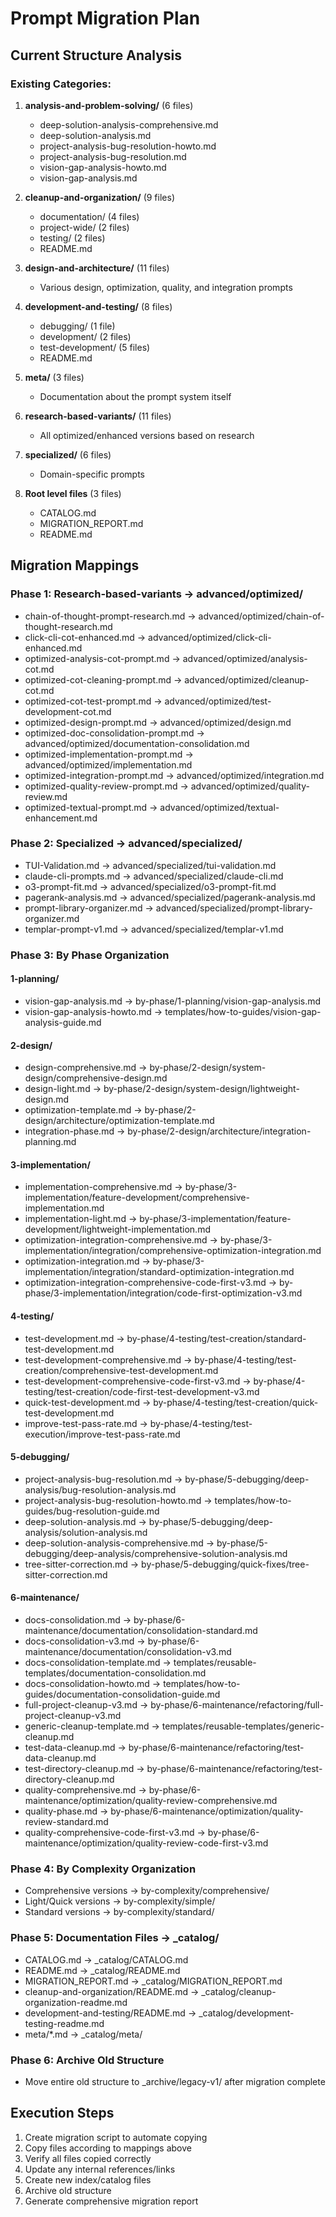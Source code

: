 # Prompt Migration Plan

## Current Structure Analysis

### Existing Categories:
1. **analysis-and-problem-solving/** (6 files)
   - deep-solution-analysis-comprehensive.md
   - deep-solution-analysis.md
   - project-analysis-bug-resolution-howto.md
   - project-analysis-bug-resolution.md
   - vision-gap-analysis-howto.md
   - vision-gap-analysis.md

2. **cleanup-and-organization/** (9 files)
   - documentation/ (4 files)
   - project-wide/ (2 files)
   - testing/ (2 files)
   - README.md

3. **design-and-architecture/** (11 files)
   - Various design, optimization, quality, and integration prompts

4. **development-and-testing/** (8 files)
   - debugging/ (1 file)
   - development/ (2 files)
   - test-development/ (5 files)
   - README.md

5. **meta/** (3 files)
   - Documentation about the prompt system itself

6. **research-based-variants/** (11 files)
   - All optimized/enhanced versions based on research

7. **specialized/** (6 files)
   - Domain-specific prompts

8. **Root level files** (3 files)
   - CATALOG.md
   - MIGRATION_REPORT.md
   - README.md

## Migration Mappings

### Phase 1: Research-based-variants → advanced/optimized/
- chain-of-thought-prompt-research.md → advanced/optimized/chain-of-thought-research.md
- click-cli-cot-enhanced.md → advanced/optimized/click-cli-enhanced.md
- optimized-analysis-cot-prompt.md → advanced/optimized/analysis-cot.md
- optimized-cot-cleaning-prompt.md → advanced/optimized/cleanup-cot.md
- optimized-cot-test-prompt.md → advanced/optimized/test-development-cot.md
- optimized-design-prompt.md → advanced/optimized/design.md
- optimized-doc-consolidation-prompt.md → advanced/optimized/documentation-consolidation.md
- optimized-implementation-prompt.md → advanced/optimized/implementation.md
- optimized-integration-prompt.md → advanced/optimized/integration.md
- optimized-quality-review-prompt.md → advanced/optimized/quality-review.md
- optimized-textual-prompt.md → advanced/optimized/textual-enhancement.md

### Phase 2: Specialized → advanced/specialized/
- TUI-Validation.md → advanced/specialized/tui-validation.md
- claude-cli-prompts.md → advanced/specialized/claude-cli.md
- o3-prompt-fit.md → advanced/specialized/o3-prompt-fit.md
- pagerank-analysis.md → advanced/specialized/pagerank-analysis.md
- prompt-library-organizer.md → advanced/specialized/prompt-library-organizer.md
- templar-prompt-v1.md → advanced/specialized/templar-v1.md

### Phase 3: By Phase Organization

#### 1-planning/
- vision-gap-analysis.md → by-phase/1-planning/vision-gap-analysis.md
- vision-gap-analysis-howto.md → templates/how-to-guides/vision-gap-analysis-guide.md

#### 2-design/
- design-comprehensive.md → by-phase/2-design/system-design/comprehensive-design.md
- design-light.md → by-phase/2-design/system-design/lightweight-design.md
- optimization-template.md → by-phase/2-design/architecture/optimization-template.md
- integration-phase.md → by-phase/2-design/architecture/integration-planning.md

#### 3-implementation/
- implementation-comprehensive.md → by-phase/3-implementation/feature-development/comprehensive-implementation.md
- implementation-light.md → by-phase/3-implementation/feature-development/lightweight-implementation.md
- optimization-integration-comprehensive.md → by-phase/3-implementation/integration/comprehensive-optimization-integration.md
- optimization-integration.md → by-phase/3-implementation/integration/standard-optimization-integration.md
- optimization-integration-comprehensive-code-first-v3.md → by-phase/3-implementation/integration/code-first-optimization-v3.md

#### 4-testing/
- test-development.md → by-phase/4-testing/test-creation/standard-test-development.md
- test-development-comprehensive.md → by-phase/4-testing/test-creation/comprehensive-test-development.md
- test-development-comprehensive-code-first-v3.md → by-phase/4-testing/test-creation/code-first-test-development-v3.md
- quick-test-development.md → by-phase/4-testing/test-creation/quick-test-development.md
- improve-test-pass-rate.md → by-phase/4-testing/test-execution/improve-test-pass-rate.md

#### 5-debugging/
- project-analysis-bug-resolution.md → by-phase/5-debugging/deep-analysis/bug-resolution-analysis.md
- project-analysis-bug-resolution-howto.md → templates/how-to-guides/bug-resolution-guide.md
- deep-solution-analysis.md → by-phase/5-debugging/deep-analysis/solution-analysis.md
- deep-solution-analysis-comprehensive.md → by-phase/5-debugging/deep-analysis/comprehensive-solution-analysis.md
- tree-sitter-correction.md → by-phase/5-debugging/quick-fixes/tree-sitter-correction.md

#### 6-maintenance/
- docs-consolidation.md → by-phase/6-maintenance/documentation/consolidation-standard.md
- docs-consolidation-v3.md → by-phase/6-maintenance/documentation/consolidation-v3.md
- docs-consolidation-template.md → templates/reusable-templates/documentation-consolidation.md
- docs-consolidation-howto.md → templates/how-to-guides/documentation-consolidation-guide.md
- full-project-cleanup-v3.md → by-phase/6-maintenance/refactoring/full-project-cleanup-v3.md
- generic-cleanup-template.md → templates/reusable-templates/generic-cleanup.md
- test-data-cleanup.md → by-phase/6-maintenance/refactoring/test-data-cleanup.md
- test-directory-cleanup.md → by-phase/6-maintenance/refactoring/test-directory-cleanup.md
- quality-comprehensive.md → by-phase/6-maintenance/optimization/quality-review-comprehensive.md
- quality-phase.md → by-phase/6-maintenance/optimization/quality-review-standard.md
- quality-comprehensive-code-first-v3.md → by-phase/6-maintenance/optimization/quality-review-code-first-v3.md

### Phase 4: By Complexity Organization
- Comprehensive versions → by-complexity/comprehensive/
- Light/Quick versions → by-complexity/simple/
- Standard versions → by-complexity/standard/

### Phase 5: Documentation Files → _catalog/
- CATALOG.md → _catalog/CATALOG.md
- README.md → _catalog/README.md
- MIGRATION_REPORT.md → _catalog/MIGRATION_REPORT.md
- cleanup-and-organization/README.md → _catalog/cleanup-organization-readme.md
- development-and-testing/README.md → _catalog/development-testing-readme.md
- meta/*.md → _catalog/meta/

### Phase 6: Archive Old Structure
- Move entire old structure to _archive/legacy-v1/ after migration complete

## Execution Steps

1. Create migration script to automate copying
2. Copy files according to mappings above
3. Verify all files copied correctly
4. Update any internal references/links
5. Create new index/catalog files
6. Archive old structure
7. Generate comprehensive migration report